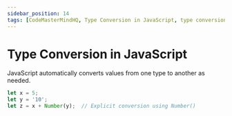 ```yaml
---
sidebar_position: 14
tags: [CodeMasterMindHQ, Type Conversion in JavaScript, type conversion]
---
```


# Type Conversion in JavaScript

JavaScript automatically converts values from one type to another as needed.

```js
let x = 5;
let y = '10';
let z = x + Number(y);  // Explicit conversion using Number()
```